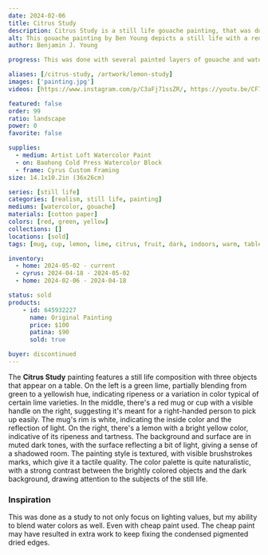 ```yaml
---
date: 2024-02-06
title: Citrus Study
description: Citrus Study is a still life gouache painting, that was done as a study to practice both blending and lighting values. Featuring citrus fruit and a red mug.
alt: This gouache painting by Ben Young depicts a still life with a red mug in the center, a green lime on the left, and a bright yellow lemon on the right, all set against a dark, textured background.
author: Benjamin J. Young

progress: This was done with several painted layers of gouache and watercolor paint in certain areas as a glaze. Painted on cold press cotton watercolor block paper. The study took honestly a few weeks. It was a lot of applying one layer or blending, waiting for the painting to dry, and then continuing on with the next layer or step. This would have been honestly much easier using oil paint, but I did not have the supplies on hand at the time and took it as a challenge to do the blending in watercolor.

aliases: [/citrus-study, /artwork/lemon-study]
images: ['painting.jpg']
videos: [https://www.instagram.com/p/C3aFj71ssZR/, https://youtu.be/CF7wcElqy8Y]

featured: false
order: 99
ratio: landscape
power: 0
favorite: false

supplies:
  - medium: Artist Loft Watercolor Paint
  - on: Baohong Cold Press Watercolor Block
  - frame: Cyrus Custom Framing
size: 14.1x10.2in (36x26cm)

series: [still life]
categories: [realism, still life, painting]
mediums: [watercolor, gouache]
materials: [cotton paper]
colors: [red, green, yellow]
collections: []
locations: [sold]
tags: [mug, cup, lemon, lime, citrus, fruit, dark, indoors, warm, table]

inventory:
  - home: 2024-05-02 - current
  - cyrus: 2024-04-18 - 2024-05-02
  - home: 2024-02-06 - 2024-04-18

status: sold
products:
    - id: 645932227
      name: Original Painting
      price: $100
      patina: $90
      sold: true

buyer: discontinued
---
```


The **Citrus Study** painting features a still life composition with three objects that appear on a table. On the left is a green lime, partially blending from green to a yellowish hue, indicating ripeness or a variation in color typical of certain lime varieties. In the middle, there's a red mug or cup with a visible handle on the right, suggesting it's meant for a right-handed person to pick up easily. The mug's rim is white, indicating the inside color and the reflection of light. On the right, there's a lemon with a bright yellow color, indicative of its ripeness and tartness. The background and surface are in muted dark tones, with the surface reflecting a bit of light, giving a sense of a shadowed room. The painting style is textured, with visible brushstrokes marks, which give it a tactile quality. The color palette is quite naturalistic, with a strong contrast between the brightly colored objects and the dark background, drawing attention to the subjects of the still life.

<!--more-->

### Inspiration ###

This was done as a study to not only focus on lighting values, but my ability to blend water colors as well. Even with cheap paint used. The cheap paint may have resulted in extra work to keep fixing the condensed pigmented dried edges.